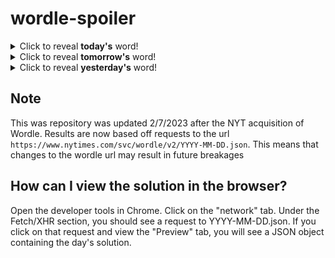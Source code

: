 # wordle-spoiler

<details>
  <summary>Click to reveal <b>today's</b> word!</summary>
  <br>
  <b> funky </b>
</details>

<details>
  <summary>Click to reveal <b>tomorrow's</b> word!</summary>
  <br>
  <b> boast </b>
</details>

<details>
  <summary>Click to reveal <b>yesterday's</b> word!</summary>
  <br>
  <b> drool </b>
</details>

## Note
This was repository was updated 2/7/2023 after the NYT acquisition of Wordle. Results are now based off requests to the url `https://www.nytimes.com/svc/wordle/v2/YYYY-MM-DD.json`. This means that changes to the wordle url may result in future breakages

## How can I view the solution in the browser?
Open the developer tools in Chrome. Click on the "network" tab. Under the Fetch/XHR section, you should see a request to YYYY-MM-DD.json. If you click on that request and view the "Preview" tab, you will see a JSON object containing the day's solution.